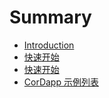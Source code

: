 # Summary

* [Introduction](README.md)
* [快速开始](kuai-su-kai-shi.md)
* [快速开始](kuai-su-kai-shi.md)
* [CorDapp 示例列表](cordapp-shi-li-lie-biao.md)

